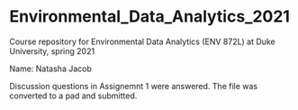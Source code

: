 # Environmental_Data_Analytics_2021
Course repository for Environmental Data Analytics (ENV 872L) at Duke University, spring 2021

Name: Natasha Jacob

Discussion questions in Assignemnt 1 were answered. The file was converted to a pad and submitted. 
